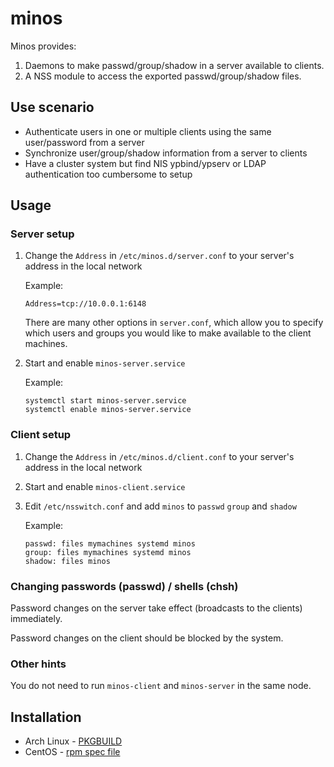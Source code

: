 # minos
Minos provides:

1. Daemons to make passwd/group/shadow in a server available to clients.
2. A NSS module to access the exported passwd/group/shadow files.

## Use scenario
* Authenticate users in one or multiple clients using the same user/password from a server
* Synchronize user/group/shadow information from a server to clients
* Have a cluster system but find NIS ypbind/ypserv or LDAP authentication too cumbersome to setup

## Usage

### Server setup

1.  Change the `Address` in `/etc/minos.d/server.conf` to your server's address in the local network

    Example:
    ```
    Address=tcp://10.0.0.1:6148
    ```

    There are many other options in `server.conf`, which allow you to specify which users and groups
    you would like to make available to the client machines.

2.  Start and enable `minos-server.service`

    Example:
    ```
    systemctl start minos-server.service
    systemctl enable minos-server.service
    ```

### Client setup

1.  Change the `Address` in `/etc/minos.d/client.conf` to your server's address in the local network
2.  Start and enable `minos-client.service`
3.  Edit `/etc/nsswitch.conf` and add `minos` to `passwd` `group` and `shadow`

    Example:

    ```
    passwd: files mymachines systemd minos
    group: files mymachines systemd minos
    shadow: files minos
    ```

### Changing passwords (passwd) / shells (chsh)

Password changes on the server take effect (broadcasts to the clients) immediately.

Password changes on the client should be blocked by the system.

### Other hints

You do not need to run `minos-client` and `minos-server` in the same node.

## Installation

* Arch Linux - [PKGBUILD](https://github.com/afg984/minos-git.PKGBUILD)
* CentOS - [rpm spec file](https://github.com/afg984/minos.spec)
